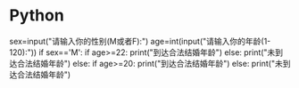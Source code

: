 # Python
sex=input("请输入你的性别(M或者F):")
age=int(input("请输入你的年龄(1-120):"))
if sex=='M':
    if age>=22:
        print("到达合法结婚年龄")
    else:
        print("未到达合法结婚年龄")
else:
    if age>=20:
        print("到达合法结婚年龄")
    else:
        print("未到达合法结婚年龄")
